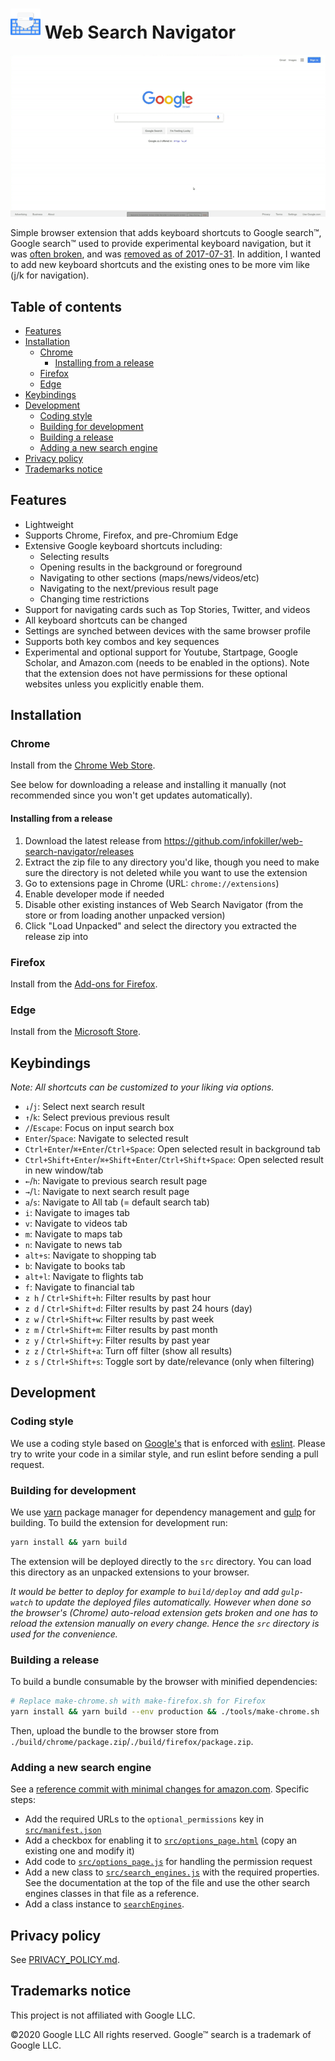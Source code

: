 # ![Logo](./src/icon48.png?raw=true) Web Search Navigator

![Demo flow](./assets/demo.gif?raw=true)

Simple browser extension that adds keyboard shortcuts to Google search™,
Google search™ used to provide experimental keyboard navigation, but it was [often broken](https://goo.gl/1zMkYu), and was [removed as of 2017-07-31](https://stackoverflow.com/a/45513198/1014208).
In addition, I wanted to add new keyboard shortcuts and the existing ones to be
more vim like (j/k for navigation).

## Table of contents

- [Features](#features)
- [Installation](#installation)
  - [Chrome](#chrome)
    - [Installing from a release](#installing-from-a-release)
  - [Firefox](#firefox)
  - [Edge](#edge)
- [Keybindings](#keybindings)
- [Development](#development)
  - [Coding style](#coding-style)
  - [Building for development](#building-for-development)
  - [Building a release](#building-a-release)
  - [Adding a new search engine](#adding-a-new-search-engine)
- [Privacy policy](#privacy-policy)
- [Trademarks notice](#trademarks-notice)

## Features

- Lightweight
- Supports Chrome, Firefox, and pre-Chromium Edge
- Extensive Google keyboard shortcuts including:
  - Selecting results
  - Opening results in the background or foreground
  - Navigating to other sections (maps/news/videos/etc)
  - Navigating to the next/previous result page
  - Changing time restrictions
- Support for navigating cards such as Top Stories, Twitter, and videos
- All keyboard shortcuts can be changed
- Settings are synched between devices with the same browser profile
- Supports both key combos and key sequences
- Experimental and optional support for Youtube, Startpage, Google Scholar, and Amazon.com (needs to be enabled in the options). Note that the extension does not have permissions for these optional websites unless you explicitly enable them.

## Installation

### Chrome

Install from the [Chrome Web Store](https://chrome.google.com/webstore/detail/enhanced-keyboard-navigat/cohamjploocgoejdfanacfgkhjkhdkek).

See below for downloading a release and installing it manually (not recommended since you won't get updates automatically).

#### Installing from a release

1. Download the latest release from https://github.com/infokiller/web-search-navigator/releases
1. Extract the zip file to any directory you'd like, though you need to make sure the directory is not deleted while you want to use the extension
1. Go to extensions page in Chrome (URL: `chrome://extensions`)
1. Enable developer mode if needed
1. Disable other existing instances of Web Search Navigator (from the store or from loading another unpacked version)
1. Click "Load Unpacked" and select the directory you extracted the release zip into

### Firefox

Install from the [Add-ons for Firefox](https://addons.mozilla.org/firefox/addon/web-search-navigator/).

### Edge

Install from the [Microsoft Store](https://www.microsoft.com/store/apps/9P0PTV58KND9).

## Keybindings

_Note: All shortcuts can be customized to your liking via options._

- `↓`/`j`: Select next search result
- `↑`/`k`: Select previous previous result
- `/`/`Escape`: Focus on input search box
- `Enter`/`Space`: Navigate to selected result
- `Ctrl+Enter`/`⌘+Enter`/`Ctrl+Space`: Open selected result in background tab
- `Ctrl+Shift+Enter`/`⌘+Shift+Enter`/`Ctrl+Shift+Space`: Open selected result in new window/tab
- `←`/`h`: Navigate to previous search result page
- `→`/`l`: Navigate to next search result page
- `a`/`s`: Navigate to All tab (= default search tab)
- `i`: Navigate to images tab
- `v`: Navigate to videos tab
- `m`: Navigate to maps tab
- `n`: Navigate to news tab
- `alt+s`: Navigate to shopping tab
- `b`: Navigate to books tab
- `alt+l`: Navigate to flights tab
- `f`: Navigate to financial tab
- `z h` / `Ctrl+Shift+h`: Filter results by past hour
- `z d` / `Ctrl+Shift+d`: Filter results by past 24 hours (day)
- `z w` / `Ctrl+Shift+w`: Filter results by past week
- `z m` / `Ctrl+Shift+m`: Filter results by past month
- `z y` / `Ctrl+Shift+y`: Filter results by past year
- `z z` / `Ctrl+Shift+a`: Turn off filter (show all results)
- `z s` / `Ctrl+Shift+s`: Toggle sort by date/relevance (only when filtering)

## Development

### Coding style

We use a coding style based on [Google's](https://google.github.io/styleguide/jsguide.html) that is enforced with [eslint](https://eslint.org/). Please try to write your code in a similar style, and run eslint before sending a pull request.

### Building for development

We use [yarn](https://yarnpkg.com/) package manager for dependency management and [gulp](https://gulpjs.com/) for building.
To build the extension for development run:

```sh
yarn install && yarn build
```

The extension will be deployed directly to the `src` directory. You can load this directory as an unpacked extensions to
your browser.

_It would be better to deploy for example to `build/deploy` and add `gulp-watch` to update the deployed files
automatically. However when done so the browser's (Chrome) auto-reload extension gets broken and one has to reload the
extension manually on every change. Hence the `src` directory is used for the convenience._

### Building a release

To build a bundle consumable by the browser with minified dependencies:

```sh
# Replace make-chrome.sh with make-firefox.sh for Firefox
yarn install && yarn build --env production && ./tools/make-chrome.sh
```

Then, upload the bundle to the browser store from `./build/chrome/package.zip`/`./build/firefox/package.zip`.

### Adding a new search engine

See a [reference commit with minimal changes for amazon.com](https://github.com/infokiller/web-search-navigator/commit/f57a7e4aedf66d8395995671ef4f18f3e93333b0). Specific steps:

- Add the required URLs to the `optional_permissions` key in [`src/manifest.json`](./src/manifest.json)
- Add a checkbox for enabling it to [`src/options_page.html`](./src/options_page.html) (copy an existing one and modify it)
- Add code to [`src/options_page.js`](./src/options_page.js) for handling the permission request
- Add a new class to [`src/search_engines.js`](./src/search_engines.js) with the required properties. See the documentation at the top of the file and use the other search engines classes in that file as a reference.
- Add a class instance to [`searchEngines`](https://github.com/infokiller/web-search-navigator/blob/60d64947b07381e0be61df657c4de4a85ccfc2a7/src/search_engines.js#L542).

## Privacy policy

See [PRIVACY_POLICY.md](./docs/PRIVACY_POLICY.md).

## Trademarks notice

This project is not affiliated with Google LLC.

©2020 Google LLC All rights reserved. Google™ search is a trademark of Google LLC.
